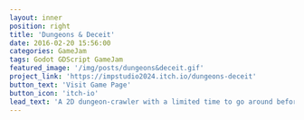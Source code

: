```yaml
---
layout: inner
position: right
title: 'Dungeons & Deceit'
date: 2016-02-20 15:56:00
categories: GameJam
tags: Godot GDScript GameJam
featured_image: '/img/posts/dungeons&deceit.gif'
project_link: 'https://impstudio2024.itch.io/dungeons-deceit'
button_text: 'Visit Game Page'
button_icon: 'itch-io'
lead_text: 'A 2D dungeon-crawler with a limited time to go around before the dungeon master get angry and unleash a horde of monster at you'
---
```

